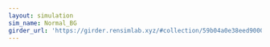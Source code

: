 ```yaml
---
layout: simulation
sim_name: Normal_BG
girder_url: 'https://girder.rensimlab.xyz/#collection/59b04a0e38eed90001dcc45b/folder/5a83276d9f31db000178048a'
---
```


